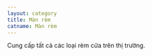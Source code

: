 ```yaml
---
layout: category
title: Màn rèm
catname: Màn rèm
---
```


Cung cấp tất cả các loại rèm cửa trên thị trường.